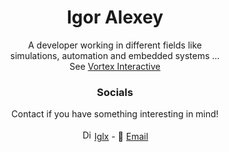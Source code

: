 <h1 align="center">Igor Alexey</h1>

<p align="center">
A developer working in different fields like<br>
simulations, automation and embedded systems ...<br>
See <a href="https://github.com/vortexdevsoftware">Vortex Interactive</a> <br></p>

<h3 align="center">Socials</h3>
<p align="center"> Contact if you have something interesting in mind!<br><br><span><img src="https://assets-global.website-files.com/6257adef93867e50d84d30e2/636e0a69f118df70ad7828d4_icon_clyde_blurple_RGB.svg" height="16" alt="Discord"> <a href="https://www.youtube.com/watch?v=dQw4w9WgXcQ">Iglx</a></span> - 📧 <a href="mailto:igor@vortex-dev.com">Email</a>
</p>